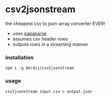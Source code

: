 # csv2jsonstream

the cheapest csv to json-array converter EVER!

* uses [papaparse](https://www.papaparse.com/)
* assumes csv header rows
* outputs rows in a streaming manner

### installation

`npm i -g @erdii/csv2jsonstream`

### usage

`csv2jsonstream input.csv > output.json`
